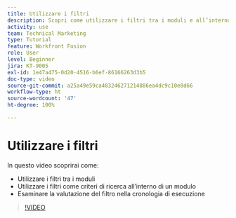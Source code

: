 ```yaml
---
title: Utilizzare i filtri
description: Scopri come utilizzare i filtri tra i moduli e all’interno di questi e come rivedere la cronologia di esecuzione, il tutto in  [!DNL Adobe Workfront Fusion].
activity: use
team: Technical Marketing
type: Tutorial
feature: Workfront Fusion
role: User
level: Beginner
jira: KT-9005
exl-id: 1e47a475-0d20-4516-b6ef-86166263d3b5
doc-type: video
source-git-commit: a25a49e59ca483246271214886ea4dc9c10e8d66
workflow-type: ht
source-wordcount: '47'
ht-degree: 100%

---
```


# Utilizzare i filtri

In questo video scoprirai come:

* Utilizzare i filtri tra i moduli
* Utilizzare i filtri come criteri di ricerca all’interno di un modulo
* Esaminare la valutazione del filtro nella cronologia di esecuzione

>[!VIDEO](https://video.tv.adobe.com/v/335265/?quality=12&learn=on)
